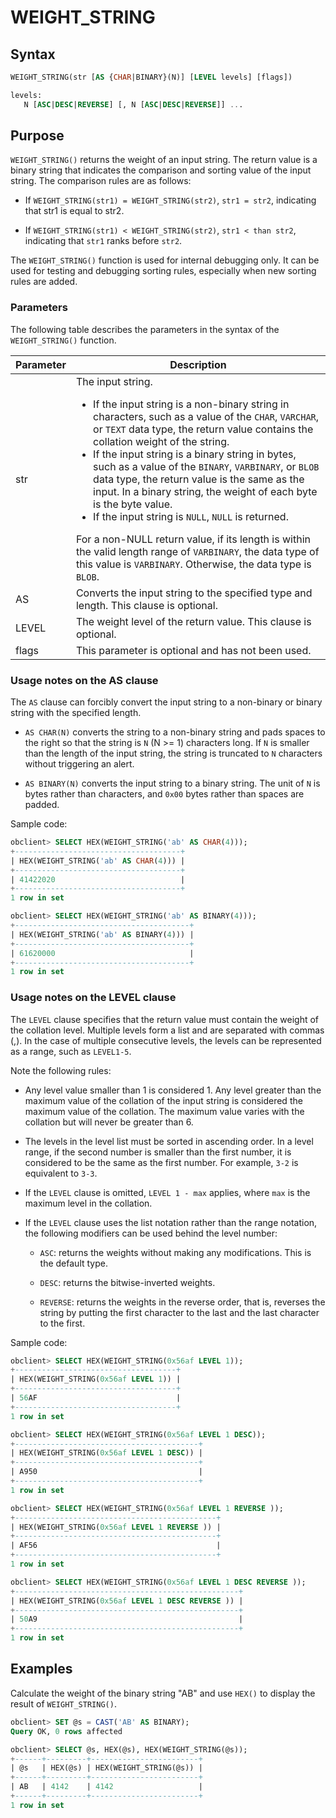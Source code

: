 # WEIGHT_STRING

## Syntax

```sql
WEIGHT_STRING(str [AS {CHAR|BINARY}(N)] [LEVEL levels] [flags])

levels:
   N [ASC|DESC|REVERSE] [, N [ASC|DESC|REVERSE]] ...
```

## Purpose

`WEIGHT_STRING()` returns the weight of an input string. The return value is a binary string that indicates the comparison and sorting value of the input string. The comparison rules are as follows:

* If `WEIGHT_STRING(str1) = WEIGHT_STRING(str2)`, `str1 = str2`, indicating that str1 is equal to str2.

* If `WEIGHT_STRING(str1) < WEIGHT_STRING(str2)`, `str1 < than str2`, indicating that `str1` ranks before `str2`.

The `WEIGHT_STRING()` function is used for internal debugging only. It can be used for testing and debugging sorting rules, especially when new sorting rules are added.

### Parameters

The following table describes the parameters in the syntax of the `WEIGHT_STRING()` function.

| Parameter | Description |
|-------|------------------------------------------------------------------------------------------------------------------------------------------------------------------------------------------------------------------------------------------------------------------------------------------------------------------------------------------------------------------------------------------------------------------------------|
| str | The input string.  <ul><li>If the input string is a non-binary string in characters, such as a value of the `CHAR`, `VARCHAR`, or `TEXT` data type, the return value contains the collation weight of the string. </li>   <li> If the input string is a binary string in bytes, such as a value of the `BINARY`, `VARBINARY`, or `BLOB` data type, the return value is the same as the input. In a binary string, the weight of each byte is the byte value.  </li>   <li>  If the input string is `NULL`, `NULL` is returned.   </li></ul>  For a non-NULL return value, if its length is within the valid length range of `VARBINARY`, the data type of this value is `VARBINARY`. Otherwise, the data type is `BLOB`.  |
| AS | Converts the input string to the specified type and length. This clause is optional.  |
| LEVEL | The weight level of the return value. This clause is optional.  |
| flags | This parameter is optional and has not been used.  |

### Usage notes on the AS clause

The `AS` clause can forcibly convert the input string to a non-binary or binary string with the specified length.

* `AS CHAR(N)` converts the string to a non-binary string and pads spaces to the right so that the string is `N` (N \>= 1) characters long. If `N` is smaller than the length of the input string, the string is truncated to `N` characters without triggering an alert.

* `AS BINARY(N)` converts the input string to a binary string. The unit of `N` is bytes rather than characters, and `0x00` bytes rather than spaces are padded.

Sample code:

```sql
obclient> SELECT HEX(WEIGHT_STRING('ab' AS CHAR(4)));
+-------------------------------------+
| HEX(WEIGHT_STRING('ab' AS CHAR(4))) |
+-------------------------------------+
| 41422020                            |
+-------------------------------------+
1 row in set

obclient> SELECT HEX(WEIGHT_STRING('ab' AS BINARY(4)));
+---------------------------------------+
| HEX(WEIGHT_STRING('ab' AS BINARY(4))) |
+---------------------------------------+
| 61620000                              |
+---------------------------------------+
1 row in set
```

### Usage notes on the LEVEL clause

The `LEVEL` clause specifies that the return value must contain the weight of the collation level. Multiple levels form a list and are separated with commas (,). In the case of multiple consecutive levels, the levels can be represented as a range, such as `LEVEL1-5`.

Note the following rules:

* Any level value smaller than 1 is considered 1. Any level greater than the maximum value of the collation of the input string is considered the maximum value of the collation.  The maximum value varies with the collation but will never be greater than 6.

* The levels in the level list must be sorted in ascending order.  In a level range, if the second number is smaller than the first number, it is considered to be the same as the first number. For example, `3-2` is equivalent to `3-3`.

* If the `LEVEL` clause is omitted, `LEVEL 1 - max` applies, where `max` is the maximum level in the collation.

* If the `LEVEL` clause uses the list notation rather than the range notation, the following modifiers can be used behind the level number:

   * `ASC`: returns the weights without making any modifications. This is the default type.

   * `DESC`: returns the bitwise-inverted weights.

   * `REVERSE`: returns the weights in the reverse order, that is, reverses the string by putting the first character to the last and the last character to the first.

Sample code:

```sql
obclient> SELECT HEX(WEIGHT_STRING(0x56af LEVEL 1));
+------------------------------------+
| HEX(WEIGHT_STRING(0x56af LEVEL 1)) |
+------------------------------------+
| 56AF                               |
+------------------------------------+
1 row in set

obclient> SELECT HEX(WEIGHT_STRING(0x56af LEVEL 1 DESC));
+-----------------------------------------+
| HEX(WEIGHT_STRING(0x56af LEVEL 1 DESC)) |
+-----------------------------------------+
| A950                                    |
+-----------------------------------------+
1 row in set

obclient> SELECT HEX(WEIGHT_STRING(0x56af LEVEL 1 REVERSE ));
+---------------------------------------------+
| HEX(WEIGHT_STRING(0x56af LEVEL 1 REVERSE )) |
+---------------------------------------------+
| AF56                                        |
+---------------------------------------------+
1 row in set

obclient> SELECT HEX(WEIGHT_STRING(0x56af LEVEL 1 DESC REVERSE ));
+--------------------------------------------------+
| HEX(WEIGHT_STRING(0x56af LEVEL 1 DESC REVERSE )) |
+--------------------------------------------------+
| 50A9                                             |
+--------------------------------------------------+
1 row in set
```

## Examples

Calculate the weight of the binary string "AB" and use `HEX()` to display the result of `WEIGHT_STRING()`.

```sql
obclient> SET @s = CAST('AB' AS BINARY);
Query OK, 0 rows affected

obclient> SELECT @s, HEX(@s), HEX(WEIGHT_STRING(@s));
+------+---------+------------------------+
| @s   | HEX(@s) | HEX(WEIGHT_STRING(@s)) |
+------+---------+------------------------+
| AB   | 4142    | 4142                   |
+------+---------+------------------------+
1 row in set
```
